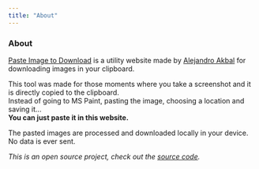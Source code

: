 ```yaml
---
title: "About"
---
```


<div class="text-center mt-6">
    <div class="i-carbon-dicom-overlay text-4xl -mb-6 m-auto"/>
    <h3>About</h3>
</div>

[Paste Image to Download](/) is a utility website made by [Alejandro Akbal](https://akbal.dev)
for downloading images in your clipboard.

This tool was made for those moments where you take a screenshot and it is directly copied to the clipboard. \
Instead of going to MS Paint, pasting the image, choosing a location and saving it... \
**You can just paste it in this website.**

The pasted images are processed and downloaded locally in your device. \
No data is ever sent.

*This is an open source project, check out the [source code](https://github.com/AlejandroAkbal/Paste-Image-to-Download).*
